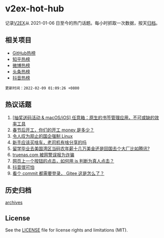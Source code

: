 # v2ex-hot-hub

 记录[V2EX](https://www.v2ex.com/)从 2021-01-06 日至今的热门话题。每小时抓取一次数据，按天[归档](archives)。
 
 ## 相关项目

- [GitHub热榜](https://github.com/lonnyzhang423/github-hot-hub)
- [知乎热榜](https://github.com/lonnyzhang423/zhihu-hot-hub)
- [微博热榜](https://github.com/lonnyzhang423/weibo-hot-hub)
- [头条热榜](https://github.com/lonnyzhang423/toutiao-hot-hub)
- [抖音热榜](https://github.com/lonnyzhang423/douyin-hot-hub)


 `更新时间：2022-02-09 01:09:26 +0800`

## 热议话题

1. [[抽奖送码活动 & macOS/iOS] 任意箱：原生的书签管理应用，不可或缺的效率工具](https://www.v2ex.com/t/832392)
1. [春节后开工，你们的开工 money 是多少？](https://www.v2ex.com/t/832360)
1. [令人叹为观止的国企强制 Linux](https://www.v2ex.com/t/832405)
1. [新手应该买啥车，老司机有啥分享的吗](https://www.v2ex.com/t/832338)
1. [留学毕业去美国湾区当码农年薪十几万美金还是回国去个大厂比如腾讯?](https://www.v2ex.com/t/832346)
1. [truenas.com 被网警误报为诈骗](https://www.v2ex.com/t/832355)
1. [网页上一个按钮的点击，如何用 js 判断为真人点击？](https://www.v2ex.com/t/832362)
1. [抖音很可怕](https://www.v2ex.com/t/832436)
1. [看个 commit 都需要登录， Gitee 这是怎么了？](https://www.v2ex.com/t/832503)

## 历史归档

[archives](archives)

## License

See the [LICENSE](LICENSE) file for license rights and limitations (MIT).
